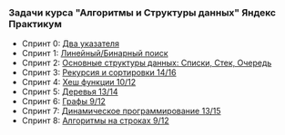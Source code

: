 <h3> Задачи курса "Алгоритмы и Структуры данных" Яндекс Практикум </h3>

* Спринт 0: [Два указателя](https://contest.yandex.ru/contest/26365/problems/)
* Спринт 1: [Линейный/Бинарный поиск]( https://contest.yandex.ru/contest/22449/problems/)
* Спринт 2: [Основные структуры данных: Списки, Стек, Очередь](https://contest.yandex.ru/contest/22779/problems/)
* Спринт 3: [Рекурсия и сортировки 14/16](https://contest.yandex.ru/contest/23638/problems/)
* Спринт 4: [Хеш функции 10/12](https://contest.yandex.ru/contest/23991/problems/)
* Спринт 5: [Деревья 13/14](https://contest.yandex.ru/contest/24809/problems/)
* Спринт 6: [Графы 9/12](https://contest.yandex.ru/contest/25069/problems/)
* Спринт 7: [Динамическое программирование 13/15](https://contest.yandex.ru/contest/25596/problems/)
* Спринт 8: [Алгоритмы на строках 9/12](https://contest.yandex.ru/contest/26131/problems/)
